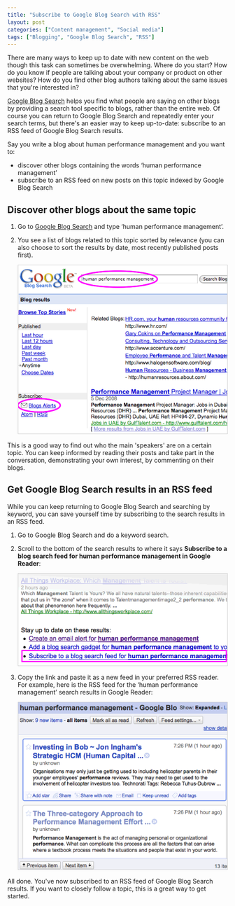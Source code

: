 ```yaml
---
title: "Subscribe to Google Blog Search with RSS"
layout: post
categories: ["Content management", "Social media"]
tags: ["Blogging", "Google Blog Search", "RSS"]
---
```


There are many ways to keep up to date with new content on the web though this task can sometimes be overwhelming. Where do you start? How do you know if people are talking about your company or product on other websites? How do you find other blog authors talking about the same issues that you're interested in?

[Google Blog Search](http://blogsearch.google.com/) helps you find what people are saying on other blogs by providing a search tool specific to blogs, rather than the entire web. Of course you can return to Google Blog Search and repeatedly enter your search terms, but there's an easier way to keep up-to-date: subscribe to an RSS feed of Google Blog Search results.

Say you write a blog about human performance management and you want to:

* discover other blogs containing the words &lsquo;human performance management&rsquo;
* subscribe to an RSS feed on new posts on this topic indexed by Google Blog Search

## Discover other blogs about the same topic

1. Go to [Google Blog Search](http://blogsearch.google.com/) and type &lsquo;human performance management&rsquo;.

2. You see a list of blogs related to this topic sorted by relevance (you can also choose to sort the results by date, most recently published posts first).

    ![Google Blog Search for human performance management](/assets/2008/12/gbs-001-web.png)

This is a good way to find out who the main 'speakers' are on a certain topic. You can keep informed by reading their posts and take part in the conversation, demonstrating your own interest, by commenting on their blogs.

## Get Google Blog Search results in an RSS feed

While you can keep returning to Google Blog Search and searching by keyword, you can save yourself time by subscribing to the search results in an RSS feed.

1. Go to Google Blog Search and do a keyword search.

2. Scroll to the bottom of the search results to where it says **Subscribe to a blog search feed for human performance management in Google Reader**:

    ![Link to subscribe to an RSS feed of search results](/assets/2008/12/gbs-003-web.png)
  
3. Copy the link and paste it as a new feed in your preferred RSS reader. For example, here is the RSS feed for the &lsquo;human performance management&rsquo; search results in Google Reader:

    ![Human performance management feed in Google Reader](/assets/2008/12/gbs-004-web.png) 

All done. You've now subscribed to an RSS feed of Google Blog Search results. If you want to closely follow a topic, this is a great way to get started.
